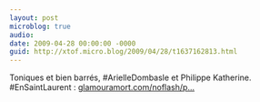```yaml
---
layout: post
microblog: true
audio: 
date: 2009-04-28 00:00:00 -0000
guid: http://xtof.micro.blog/2009/04/28/t1637162813.html
---
```

Toniques et bien barrés,  #ArielleDombasle et Philippe Katherine. #EnSaintLaurent :  [glamouramort.com/noflash/p...](http://glamouramort.com/noflash/paroles3.php)

